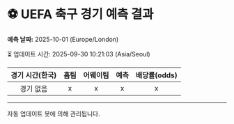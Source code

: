 # ⚽️ UEFA 축구 경기 예측 결과

**예측 날짜:** 2025-10-01 (Europe/London)

⏳ 업데이트 시간: 2025-09-30 10:21:03 (Asia/Seoul)

| 경기 시간(한국) | 홈팀 | 어웨이팀 | 예측 | 배당률(odds) |
|:-------------:|:-----:|:-------:|:-----:|:------------:|
| 경기 없음 | x | x | x | x |

---
자동 업데이트 봇에 의해 관리됩니다.

